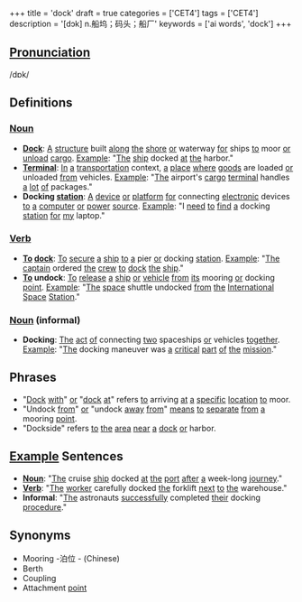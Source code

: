 +++
title = 'dock'
draft = true
categories = ['CET4']
tags = ['CET4']
description = '[dɔk] n.船坞；码头；船厂'
keywords = ['ai words', 'dock']
+++

## [Pronunciation](/post/pronunciation/)
/dɒk/

## Definitions
### [Noun](/post/noun/)
- **[Dock](/post/dock/)**: [A](/post/a/) [structure](/post/structure/) built [along](/post/along/) [the](/post/the/) [shore](/post/shore/) [or](/post/or/) waterway [for](/post/for/) ships [to](/post/to/) moor [or](/post/or/) [unload](/post/unload/) [cargo](/post/cargo/). [Example](/post/example/): "[The](/post/the/) [ship](/post/ship/) docked [at](/post/at/) [the](/post/the/) harbor."
- **[Terminal](/post/terminal/)**: [In](/post/in/) [a](/post/a/) [transportation](/post/transportation/) context, [a](/post/a/) [place](/post/place/) [where](/post/where/) [goods](/post/goods/) are loaded [or](/post/or/) unloaded [from](/post/from/) vehicles. [Example](/post/example/): "[The](/post/the/) airport's [cargo](/post/cargo/) [terminal](/post/terminal/) handles [a](/post/a/) [lot](/post/lot/) [of](/post/of/) packages."
- **Docking [station](/post/station/)**: [A](/post/a/) [device](/post/device/) [or](/post/or/) [platform](/post/platform/) [for](/post/for/) connecting [electronic](/post/electronic/) devices [to](/post/to/) [a](/post/a/) [computer](/post/computer/) [or](/post/or/) [power](/post/power/) [source](/post/source/). [Example](/post/example/): "I [need](/post/need/) [to](/post/to/) [find](/post/find/) [a](/post/a/) docking [station](/post/station/) [for](/post/for/) [my](/post/my/) laptop."

### [Verb](/post/verb/)
- **[To](/post/to/) [dock](/post/dock/)**: [To](/post/to/) [secure](/post/secure/) [a](/post/a/) [ship](/post/ship/) [to](/post/to/) [a](/post/a/) pier [or](/post/or/) docking [station](/post/station/). [Example](/post/example/): "[The](/post/the/) [captain](/post/captain/) ordered [the](/post/the/) [crew](/post/crew/) [to](/post/to/) [dock](/post/dock/) [the](/post/the/) [ship](/post/ship/)."
- **[To](/post/to/) undock**: [To](/post/to/) [release](/post/release/) [a](/post/a/) [ship](/post/ship/) [or](/post/or/) [vehicle](/post/vehicle/) [from](/post/from/) [its](/post/its/) mooring [or](/post/or/) docking [point](/post/point/). [Example](/post/example/): "[The](/post/the/) [space](/post/space/) shuttle undocked [from](/post/from/) [the](/post/the/) [International](/post/international/) [Space](/post/space/) [Station](/post/station/)."

### [Noun](/post/noun/) (informal)
- **Docking**: [The](/post/the/) [act](/post/act/) [of](/post/of/) connecting [two](/post/two/) spaceships [or](/post/or/) vehicles [together](/post/together/). [Example](/post/example/): "[The](/post/the/) docking maneuver was [a](/post/a/) [critical](/post/critical/) [part](/post/part/) [of](/post/of/) [the](/post/the/) [mission](/post/mission/)."

## Phrases
- "[Dock](/post/dock/) [with](/post/with/)" [or](/post/or/) "[dock](/post/dock/) [at](/post/at/)" refers [to](/post/to/) arriving [at](/post/at/) [a](/post/a/) [specific](/post/specific/) [location](/post/location/) [to](/post/to/) moor.
- "Undock [from](/post/from/)" [or](/post/or/) "undock [away](/post/away/) [from](/post/from/)" [means](/post/means/) [to](/post/to/) [separate](/post/separate/) [from](/post/from/) [a](/post/a/) mooring [point](/post/point/).
- "Dockside" refers [to](/post/to/) [the](/post/the/) [area](/post/area/) [near](/post/near/) [a](/post/a/) [dock](/post/dock/) [or](/post/or/) harbor.

## [Example](/post/example/) Sentences
- **[Noun](/post/noun/)**: "[The](/post/the/) cruise [ship](/post/ship/) docked [at](/post/at/) [the](/post/the/) [port](/post/port/) [after](/post/after/) [a](/post/a/) week-long [journey](/post/journey/)."
- **[Verb](/post/verb/)**: "[The](/post/the/) [worker](/post/worker/) carefully docked [the](/post/the/) forklift [next](/post/next/) [to](/post/to/) [the](/post/the/) warehouse."
- **Informal**: "[The](/post/the/) astronauts [successfully](/post/successfully/) completed [their](/post/their/) docking [procedure](/post/procedure/)."

## Synonyms
- Mooring
-泊位 - (Chinese)
- Berth
- Coupling
- Attachment [point](/post/point/)
